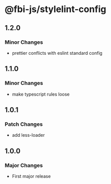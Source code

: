 # @fbi-js/stylelint-config

## 1.2.0

### Minor Changes

- prettier conflicts with eslint standard config

## 1.1.0

### Minor Changes

- make typescript rules loose

## 1.0.1

### Patch Changes

- add less-loader

## 1.0.0

### Major Changes

- First major release
